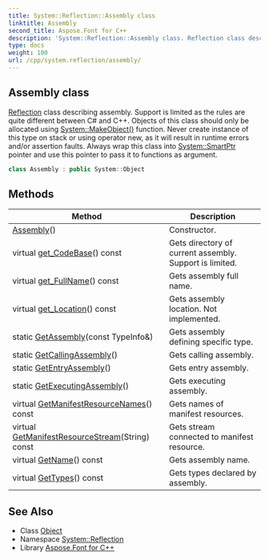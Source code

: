 ```yaml
---
title: System::Reflection::Assembly class
linktitle: Assembly
second_title: Aspose.Font for C++
description: 'System::Reflection::Assembly class. Reflection class describing assembly. Support is limited as the rules are quite different between C# and C++. Objects of this class should only be allocated using System::MakeObject() function. Never create instance of this type on stack or using operator new, as it will result in runtime errors and/or assertion faults. Always wrap this class into System::SmartPtr pointer and use this pointer to pass it to functions as argument in C++.'
type: docs
weight: 100
url: /cpp/system.reflection/assembly/
---
```

## Assembly class


[Reflection](../) class describing assembly. Support is limited as the rules are quite different between C# and C++. Objects of this class should only be allocated using [System::MakeObject()](../../system/makeobject/) function. Never create instance of this type on stack or using operator new, as it will result in runtime errors and/or assertion faults. Always wrap this class into [System::SmartPtr](../../system/smartptr/) pointer and use this pointer to pass it to functions as argument.

```cpp
class Assembly : public System::Object
```

## Methods

| Method | Description |
| --- | --- |
| [Assembly](./assembly/)() | Constructor. |
| virtual [get_CodeBase](./get_codebase/)() const | Gets directory of current assembly. Support is limited. |
| virtual [get_FullName](./get_fullname/)() const | Gets assembly full name. |
| virtual [get_Location](./get_location/)() const | Gets assembly location. Not implemented. |
| static [GetAssembly](./getassembly/)(const TypeInfo\&) | Gets assembly defining specific type. |
| static [GetCallingAssembly](./getcallingassembly/)() | Gets calling assembly. |
| static [GetEntryAssembly](./getentryassembly/)() | Gets entry assembly. |
| static [GetExecutingAssembly](./getexecutingassembly/)() | Gets executing assembly. |
| virtual [GetManifestResourceNames](./getmanifestresourcenames/)() const | Gets names of manifest resources. |
| virtual [GetManifestResourceStream](./getmanifestresourcestream/)(String) const | Gets stream connected to manifest resource. |
| virtual [GetName](./getname/)() const | Gets assembly name. |
| virtual [GetTypes](./gettypes/)() const | Gets types declared by assembly. |
## See Also

* Class [Object](../../system/object/)
* Namespace [System::Reflection](../)
* Library [Aspose.Font for C++](../../)
